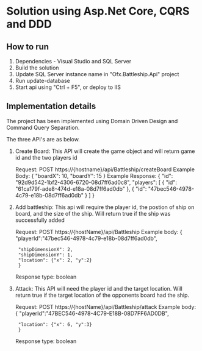 Solution using Asp.Net Core, CQRS and DDD
==================================================

## How to run
1. Dependencies - Visual Studio and SQL Server 
2. Build the solution
3. Update SQL Server instance name in "Ofx.Battleship.Api" project
4. Run update-database
5. Start api using "Ctrl + F5", or deploy to IIS

## Implementation details

The project has been implemented using Domain Driven Design and Command Query Separation.

The three API's are as below.
1. Create Board: This API will create the game object and will return game id and the two players id

	Request: POST https://{hostname}/api/Battleship/createBoard
	Example Body: {
			"boardX": 10,
			"boardY": 15
		}
	Example Response: {
    "id": "92d9d542-1bf2-4306-6720-08d7ff6ad0c8",
    "players": [
        {
            "id": "61ca179f-ade8-474d-e18a-08d7ff6ad0db"
        },
        {
            "id": "47bec546-4978-4c79-e18b-08d7ff6ad0db"
        }
    ]
    }
2. Add battleship: This api will require the player id, the postion of ship on board, and the size of the ship. Will return true if the ship was successfully added

    Request: POST https://{hostName}/api/Battleship
    Example body: {
        "playerId":"47bec546-4978-4c79-e18b-08d7ff6ad0db",

        "shipDimensionX": 2,
        "shipDimensionY": 1,
        "location": {"x": 2, "y":2}
        }
    Response type: boolean
3. Attack: This API will need the player id and the target location. Will return true if the target location of the opponents board had the ship.

    Request: POST https://{hostName}/api/Battleship/attack
    Example body: {
        "playerId":"47BEC546-4978-4C79-E18B-08D7FF6AD0DB",

        "location": {"x": 6, "y":3}
        }
     Response type: boolean
